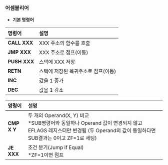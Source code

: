 ### 어셈블리어

- **기본 명령어**

| 명령어 | 설명 |
|:----------|:----------|
| **CALL XXX** | XXX 주소의 함수를 호출 |
| **JMP XXX** | XXX 주소로 점프(이동) |
| **PUSH XXX** | 스택에 XXX 저장 |
| **RETN** | 스택에 저장된 복귀주소로 점프(이동) |
| **INC** | 값을 1 증가 |
| **DEC** | 값을 1 감소 |



| 명령어 | 설명 |
|:----------|:----------|
| **CMP X Y** | 두 개의 Operand(X, Y) 비교<br>*SUB명령어와 동일하나 Operand 값이 변경되지 않고 EFLAGS 레지스터만 변경됨 (두 Operand의 값이 동일하다면 SUB결과는 0이고 ZF=1로 세팅) |
| **JE XXX** | 조건 분기(Jump if Equal)<br>*ZF=1이면 점프 |